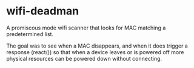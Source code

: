 # wifi-deadman
A promiscous mode wifi scanner that looks for MAC matching a predetermined list. 

The goal was to see when a MAC disappears, and when it does trigger 
a response (react()) so that when a device leaves or is powered off 
more physical resources can be powered down without connecting. 
